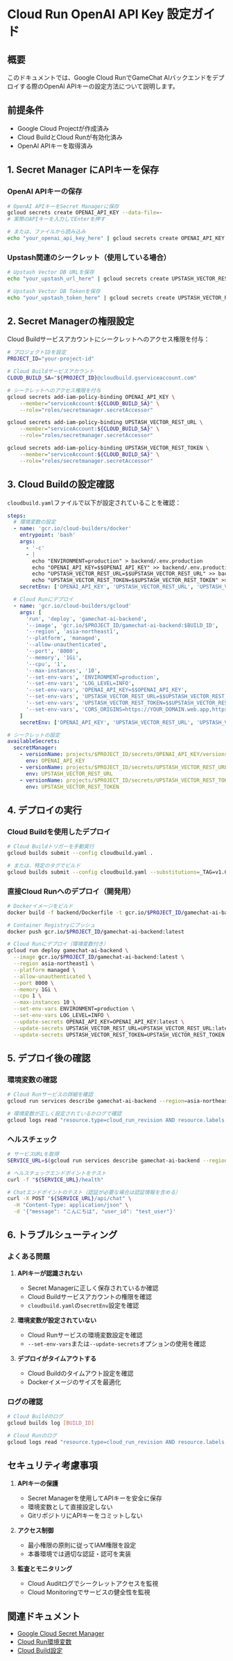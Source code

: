 # Cloud Run OpenAI API Key 設定ガイド

## 概要

このドキュメントでは、Google Cloud RunでGameChat AIバックエンドをデプロイする際のOpenAI APIキーの設定方法について説明します。

## 前提条件

- Google Cloud Projectが作成済み
- Cloud BuildとCloud Runが有効化済み
- OpenAI APIキーを取得済み

## 1. Secret Manager にAPIキーを保存

### OpenAI APIキーの保存

```bash
# OpenAI APIキーをSecret Managerに保存
gcloud secrets create OPENAI_API_KEY --data-file=-
# 実際のAPIキーを入力してEnterを押す

# または、ファイルから読み込み
echo "your_openai_api_key_here" | gcloud secrets create OPENAI_API_KEY --data-file=-
```

### Upstash関連のシークレット（使用している場合）

```bash
# Upstash Vector DB URLを保存
echo "your_upstash_url_here" | gcloud secrets create UPSTASH_VECTOR_REST_URL --data-file=-

# Upstash Vector DB Tokenを保存
echo "your_upstash_token_here" | gcloud secrets create UPSTASH_VECTOR_REST_TOKEN --data-file=-
```

## 2. Secret Managerの権限設定

Cloud Buildサービスアカウントにシークレットへのアクセス権限を付与：

```bash
# プロジェクトIDを設定
PROJECT_ID="your-project-id"

# Cloud Buildサービスアカウント
CLOUD_BUILD_SA="${PROJECT_ID}@cloudbuild.gserviceaccount.com"

# シークレットへのアクセス権限を付与
gcloud secrets add-iam-policy-binding OPENAI_API_KEY \
    --member="serviceAccount:${CLOUD_BUILD_SA}" \
    --role="roles/secretmanager.secretAccessor"

gcloud secrets add-iam-policy-binding UPSTASH_VECTOR_REST_URL \
    --member="serviceAccount:${CLOUD_BUILD_SA}" \
    --role="roles/secretmanager.secretAccessor"

gcloud secrets add-iam-policy-binding UPSTASH_VECTOR_REST_TOKEN \
    --member="serviceAccount:${CLOUD_BUILD_SA}" \
    --role="roles/secretmanager.secretAccessor"
```

## 3. Cloud Buildの設定確認

`cloudbuild.yaml`ファイルで以下が設定されていることを確認：

```yaml
steps:
  # 環境変数の設定
  - name: 'gcr.io/cloud-builders/docker'
    entrypoint: 'bash'
    args:
      - '-c'
      - |
        echo "ENVIRONMENT=production" > backend/.env.production
        echo "OPENAI_API_KEY=$$OPENAI_API_KEY" >> backend/.env.production
        echo "UPSTASH_VECTOR_REST_URL=$$UPSTASH_VECTOR_REST_URL" >> backend/.env.production
        echo "UPSTASH_VECTOR_REST_TOKEN=$$UPSTASH_VECTOR_REST_TOKEN" >> backend/.env.production
    secretEnv: ['OPENAI_API_KEY', 'UPSTASH_VECTOR_REST_URL', 'UPSTASH_VECTOR_REST_TOKEN']

  # Cloud Runにデプロイ
  - name: 'gcr.io/cloud-builders/gcloud'
    args: [
      'run', 'deploy', 'gamechat-ai-backend',
      '--image', 'gcr.io/$PROJECT_ID/gamechat-ai-backend:$BUILD_ID',
      '--region', 'asia-northeast1',
      '--platform', 'managed',
      '--allow-unauthenticated',
      '--port', '8000',
      '--memory', '1Gi',
      '--cpu', '1',
      '--max-instances', '10',
      '--set-env-vars', 'ENVIRONMENT=production',
      '--set-env-vars', 'LOG_LEVEL=INFO',
      '--set-env-vars', 'OPENAI_API_KEY=$$OPENAI_API_KEY',
      '--set-env-vars', 'UPSTASH_VECTOR_REST_URL=$$UPSTASH_VECTOR_REST_URL',
      '--set-env-vars', 'UPSTASH_VECTOR_REST_TOKEN=$$UPSTASH_VECTOR_REST_TOKEN',
      '--set-env-vars', 'CORS_ORIGINS=https://YOUR_DOMAIN.web.app,https://YOUR_DOMAIN.firebaseapp.com'
    ]
    secretEnv: ['OPENAI_API_KEY', 'UPSTASH_VECTOR_REST_URL', 'UPSTASH_VECTOR_REST_TOKEN']

# シークレットの設定
availableSecrets:
  secretManager:
    - versionName: projects/$PROJECT_ID/secrets/OPENAI_API_KEY/versions/latest
      env: OPENAI_API_KEY
    - versionName: projects/$PROJECT_ID/secrets/UPSTASH_VECTOR_REST_URL/versions/latest
      env: UPSTASH_VECTOR_REST_URL
    - versionName: projects/$PROJECT_ID/secrets/UPSTASH_VECTOR_REST_TOKEN/versions/latest
      env: UPSTASH_VECTOR_REST_TOKEN
```

## 4. デプロイの実行

### Cloud Buildを使用したデプロイ

```bash
# Cloud Buildトリガーを手動実行
gcloud builds submit --config cloudbuild.yaml .

# または、特定のタグでビルド
gcloud builds submit --config cloudbuild.yaml --substitutions=_TAG=v1.0.0 .
```

### 直接Cloud Runへのデプロイ（開発用）

```bash
# Dockerイメージをビルド
docker build -f backend/Dockerfile -t gcr.io/$PROJECT_ID/gamechat-ai-backend:latest .

# Container Registryにプッシュ
docker push gcr.io/$PROJECT_ID/gamechat-ai-backend:latest

# Cloud Runにデプロイ（環境変数付き）
gcloud run deploy gamechat-ai-backend \
  --image gcr.io/$PROJECT_ID/gamechat-ai-backend:latest \
  --region asia-northeast1 \
  --platform managed \
  --allow-unauthenticated \
  --port 8000 \
  --memory 1Gi \
  --cpu 1 \
  --max-instances 10 \
  --set-env-vars ENVIRONMENT=production \
  --set-env-vars LOG_LEVEL=INFO \
  --update-secrets OPENAI_API_KEY=OPENAI_API_KEY:latest \
  --update-secrets UPSTASH_VECTOR_REST_URL=UPSTASH_VECTOR_REST_URL:latest \
  --update-secrets UPSTASH_VECTOR_REST_TOKEN=UPSTASH_VECTOR_REST_TOKEN:latest
```

## 5. デプロイ後の確認

### 環境変数の確認

```bash
# Cloud Runサービスの詳細を確認
gcloud run services describe gamechat-ai-backend --region=asia-northeast1

# 環境変数が正しく設定されているかログで確認
gcloud logs read "resource.type=cloud_run_revision AND resource.labels.service_name=gamechat-ai-backend" --limit=50
```

### ヘルスチェック

```bash
# サービスURLを取得
SERVICE_URL=$(gcloud run services describe gamechat-ai-backend --region=asia-northeast1 --format='value(status.url)')

# ヘルスチェックエンドポイントをテスト
curl -f "${SERVICE_URL}/health"

# Chatエンドポイントのテスト（認証が必要な場合は認証情報を含める）
curl -X POST "${SERVICE_URL}/api/chat" \
  -H "Content-Type: application/json" \
  -d '{"message": "こんにちは", "user_id": "test_user"}'
```

## 6. トラブルシューティング

### よくある問題

1. **APIキーが認識されない**
   - Secret Managerに正しく保存されているか確認
   - Cloud Buildサービスアカウントの権限を確認
   - `cloudbuild.yaml`の`secretEnv`設定を確認

2. **環境変数が設定されていない**
   - Cloud Runサービスの環境変数設定を確認
   - `--set-env-vars`または`--update-secrets`オプションの使用を確認

3. **デプロイがタイムアウトする**
   - Cloud Buildのタイムアウト設定を確認
   - Dockerイメージのサイズを最適化

### ログの確認

```bash
# Cloud Buildのログ
gcloud builds log [BUILD_ID]

# Cloud Runのログ
gcloud logs read "resource.type=cloud_run_revision AND resource.labels.service_name=gamechat-ai-backend" --limit=50 --format="table(timestamp,severity,textPayload)"
```

## セキュリティ考慮事項

1. **APIキーの保護**
   - Secret Managerを使用してAPIキーを安全に保存
   - 環境変数として直接設定しない
   - GitリポジトリにAPIキーをコミットしない

2. **アクセス制御**
   - 最小権限の原則に従ってIAM権限を設定
   - 本番環境では適切な認証・認可を実装

3. **監査とモニタリング**
   - Cloud Auditログでシークレットアクセスを監視
   - Cloud Monitoringでサービスの健全性を監視

## 関連ドキュメント

- [Google Cloud Secret Manager](https://cloud.google.com/secret-manager/docs)
- [Cloud Run環境変数](https://cloud.google.com/run/docs/configuring/environment-variables)
- [Cloud Build設定](https://cloud.google.com/build/docs/configuring-builds/use-secrets)
